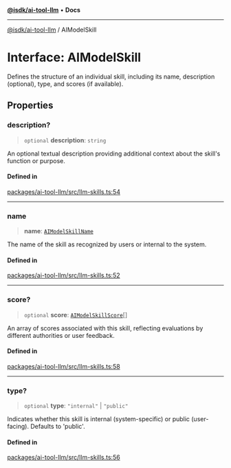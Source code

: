 [**@isdk/ai-tool-llm**](../README.md) • **Docs**

***

[@isdk/ai-tool-llm](../globals.md) / AIModelSkill

# Interface: AIModelSkill

Defines the structure of an individual skill, including its name, description (optional), type, and scores (if available).

## Properties

### description?

> `optional` **description**: `string`

An optional textual description providing additional context about the skill's function or purpose.

#### Defined in

[packages/ai-tool-llm/src/llm-skills.ts:54](https://github.com/isdk/ai-tool-llm.js/blob/c551b330a82a79e61c6412bbe0899ddc282205b8/src/llm-skills.ts#L54)

***

### name

> **name**: [`AIModelSkillName`](../type-aliases/AIModelSkillName.md)

The name of the skill as recognized by users or internal to the system.

#### Defined in

[packages/ai-tool-llm/src/llm-skills.ts:52](https://github.com/isdk/ai-tool-llm.js/blob/c551b330a82a79e61c6412bbe0899ddc282205b8/src/llm-skills.ts#L52)

***

### score?

> `optional` **score**: [`AIModelSkillScore`](AIModelSkillScore.md)[]

An array of scores associated with this skill, reflecting evaluations by different authorities or user feedback.

#### Defined in

[packages/ai-tool-llm/src/llm-skills.ts:58](https://github.com/isdk/ai-tool-llm.js/blob/c551b330a82a79e61c6412bbe0899ddc282205b8/src/llm-skills.ts#L58)

***

### type?

> `optional` **type**: `"internal"` \| `"public"`

Indicates whether this skill is internal (system-specific) or public (user-facing). Defaults to 'public'.

#### Defined in

[packages/ai-tool-llm/src/llm-skills.ts:56](https://github.com/isdk/ai-tool-llm.js/blob/c551b330a82a79e61c6412bbe0899ddc282205b8/src/llm-skills.ts#L56)
